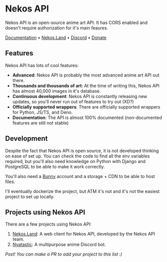 # Nekos API

Nekos API is an open-source anime art API. It has CORS enabled and doesn't require authorization for it's main feaures.

[Documentation](https://nekosapi.com/docs) • [Nekos.Land](https://nekos.land) • [Discord](https://discord.gg/w48Sk9X9UE) • [Donate](https://ko-fi.com/Nekidev)

## Features

Nekos API has lots of cool features:

- **Advanced**: Nekos API is probably the most advanced anime art API out there.
- **Thousands and thousands of art**: At the time of writing this, Nekos API has almost 40,000 images in it's database.
- **Continuous development**: Nekos API is constantly releasing new updates, so you'll never run out of features to try out (XD?)
- **Officially supported wrappers**: There are officially supported wrappers for Python, JS/TS, and Deno.
- **Documentation**: The API is almost 100% documented (non-documented features are still not stable)

## Development

Despite the fact that Nekos API is open source, it is not developed thinking on ease of set up. You can check the code to find all the env variables required, but you'll also need knowledge on Python with Django and PostgreSQL to be able to make it work correctly.

You'll also need a [Bunny](https://bunny.net) account and a storage + CDN to be able to host files.

I'll eventually dockerize the project, but ATM it's not and it's not the easiest project to set up locally.

## Projects using Nekos API

There are a few projects using Nekos API:

1. [Nekos.Land](https://nekos.land): A web client for Nekos API, developed by the Nekos API team.
2. [Nyatastic](https://go.nekogirl.net/invite-nyatastic): A multipurpose anime Discord bot.

*Psst! You can make a PR to add your project to this list :)*